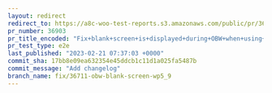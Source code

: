 ```yaml
---
layout: redirect
redirect_to: https://a8c-woo-test-reports.s3.amazonaws.com/public/pr/36903/e2e/index.html
pr_number: 36903
pr_title_encoded: "Fix+blank+screen+is+displayed+during+OBW+when+using+WP5.9"
pr_test_type: e2e
last_published: "2023-02-21 07:37:03 +0000"
commit_sha: 17bb8e09ea632354e45ddcb1c11d1a025fa5487b
commit_message: "Add changelog"
branch_name: fix/36711-obw-blank-screen-wp5_9
---
```

